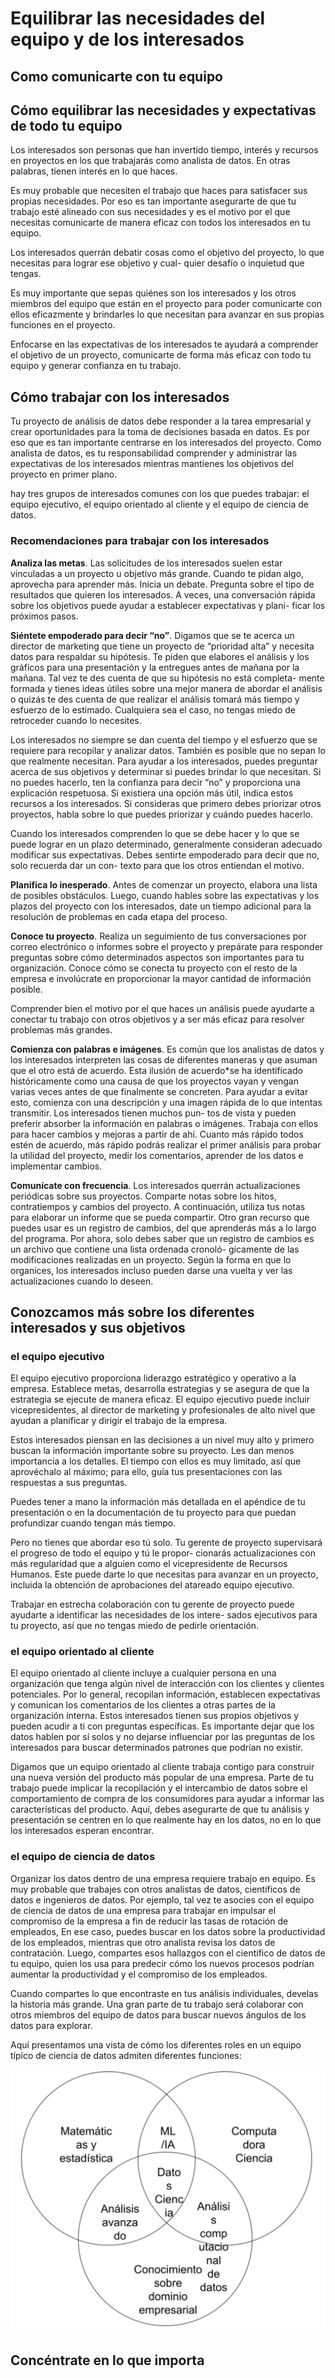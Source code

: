 # Equilibrar las necesidades del equipo y de los interesados

## Como comunicarte con tu equipo

## Cómo equilibrar las necesidades y expectativas de todo tu equipo

Los interesados son personas que han invertido tiempo, interés y recursos en proyectos en los que trabajarás como
analista de datos. En otras palabras, tienen interés en lo que haces.

Es muy probable que necesiten el trabajo que haces para satisfacer sus propias necesidades. Por eso es tan importante
asegurarte de que tu trabajo esté alineado con sus necesidades y es el motivo por el que necesitas comunicarte de manera
eficaz con todos los interesados en tu equipo.

Los interesados querrán debatir cosas como el objetivo del proyecto, lo que necesitas para lograr ese objetivo y cual-
quier desafío o inquietud que tengas.

Es muy importante que sepas quiénes son los interesados y los otros miembros del equipo que están en el proyecto para
poder comunicarte con ellos eficazmente y brindarles lo que necesitan para avanzar en sus propias funciones en el
proyecto.

Enfocarse en las expectativas de los interesados te ayudará a comprender el objetivo de un proyecto, comunicarte de
forma más eficaz con todo tu equipo y generar confianza en tu trabajo.

## Cómo trabajar con los interesados

Tu proyecto de análisis de datos debe responder a la tarea empresarial y crear oportunidades para la toma de decisiones
basada en datos. Es por eso que es tan importante centrarse en los interesados del proyecto. Como analista de datos, es
tu responsabilidad comprender y administrar las expectativas de los interesados mientras mantienes los objetivos del
proyecto en primer plano.

hay tres grupos de interesados comunes con los que puedes trabajar: el equipo ejecutivo, el equipo orientado al cliente
y el equipo de ciencia de datos.

### Recomendaciones para trabajar con los interesados

**Analiza las metas**. Las solicitudes de los interesados suelen estar vinculadas a un proyecto u objetivo más grande.
Cuando te pidan algo, aprovecha para aprender más. Inicia un debate. Pregunta sobre el tipo de resultados que quieren
los interesados. A veces, una conversación rápida sobre los objetivos puede ayudar a establecer expectativas y plani-
ficar los próximos pasos.

**Siéntete empoderado para decir “no”**. Digamos que se te acerca un director de marketing que tiene un proyecto de
“prioridad alta” y necesita datos para respaldar su hipótesis. Te piden que elabores el análisis y los gráficos para una
presentación y la entregues antes de mañana por la mañana. Tal vez te des cuenta de que su hipótesis no está completa-
mente formada y tienes ideas útiles sobre una mejor manera de abordar el análisis o quizás te des cuenta de que realizar
el análisis tomará más tiempo y esfuerzo de lo estimado. Cualquiera sea el caso, no tengas miedo de retroceder cuando lo
necesites.

Los interesados no siempre se dan cuenta del tiempo y el esfuerzo que se requiere para recopilar y analizar datos.
También es posible que no sepan lo que realmente necesitan. Para ayudar a los interesados, puedes preguntar acerca de
sus objetivos y determinar si puedes brindar lo que necesitan. Si no puedes hacerlo, ten la confianza para decir “no” y
proporciona una explicación respetuosa. Si existiera una opción más útil, indica estos recursos a los interesados. Si
consideras que primero debes priorizar otros proyectos, habla sobre lo que puedes priorizar y cuándo puedes hacerlo.

Cuando los interesados comprenden lo que se debe hacer y lo que se puede lograr en un plazo determinado, generalmente
consideran adecuado modificar sus expectativas. Debes sentirte empoderado para decir que no, solo recuerda dar un con-
texto para que los otros entiendan el motivo.

**Planifica lo inesperado**. Antes de comenzar un proyecto, elabora una lista de posibles obstáculos. Luego, cuando
hables sobre las expectativas y los plazos del proyecto con los interesados, date un tiempo adicional para la resolución
de problemas en cada etapa del proceso.

**Conoce tu proyecto**. Realiza un seguimiento de tus conversaciones por correo electrónico o informes sobre el proyecto
y prepárate para responder preguntas sobre cómo determinados aspectos son importantes para tu organización. Conoce cómo
se conecta tu proyecto con el resto de la empresa e involúcrate en proporcionar la mayor cantidad de información posible.

Comprender bien el motivo por el que haces un análisis puede ayudarte a conectar tu trabajo con otros objetivos y a ser
más eficaz para resolver problemas más grandes.

**Comienza con palabras e imágenes**. Es común que los analistas de datos y los interesados interpreten las cosas de
diferentes maneras y que asuman que el otro está de acuerdo. Esta ilusión de acuerdo*se ha identificado históricamente
como una causa de que los proyectos vayan y vengan varias veces antes de que finalmente se concreten. Para ayudar a evitar
esto, comienza con una descripción y una imagen rápida de lo que intentas transmitir. Los interesados tienen muchos pun-
tos de vista y pueden preferir absorber la información en palabras o imágenes. Trabaja con ellos para hacer cambios y
mejoras a partir de ahí. Cuanto más rápido todos estén de acuerdo, más rápido podrás realizar el primer análisis para
probar la utilidad del proyecto, medir los comentarios, aprender de los datos e implementar cambios.

**Comunícate con frecuencia**. Los interesados querrán actualizaciones periódicas sobre sus proyectos. Comparte notas
sobre los hitos, contratiempos y cambios del proyecto. A continuación, utiliza tus notas para elaborar un informe que se
pueda compartir. Otro gran recurso que puedes usar es un registro de cambios, del que aprenderás más a lo largo del
programa. Por ahora, solo debes saber que un registro de cambios es un archivo que contiene una lista ordenada cronoló-
gicamente de las modificaciones realizadas en un proyecto. Según la forma en que lo organices, los interesados incluso
pueden darse una vuelta y ver las actualizaciones cuando lo deseen.

## Conozcamos más sobre los diferentes interesados y sus objetivos

### el equipo ejecutivo

El equipo ejecutivo proporciona liderazgo estratégico y operativo a la empresa. Establece metas, desarrolla estrategias
y se asegura de que la estrategia se ejecute de manera eficaz. El equipo ejecutivo puede incluir vicepresidentes, al
director de marketing y profesionales de alto nivel que ayudan a planificar y dirigir el trabajo de la empresa.

Estos interesados piensan en las decisiones a un nivel muy alto y primero buscan la información importante sobre su
proyecto.  Les dan menos importancia a los detalles. El tiempo con ellos es muy limitado, así que aprovéchalo al máximo;
para ello, guía tus presentaciones con las respuestas a sus preguntas.

Puedes tener a mano la información más detallada en el apéndice de tu presentación o en la documentación de tu proyecto
para que puedan profundizar cuando tengan más tiempo.

Pero no tienes que abordar eso tú solo. Tu gerente de proyecto supervisará el progreso de todo el equipo y tú le propor-
cionarás actualizaciones con más regularidad que a alguien como el vicepresidente de Recursos Humanos. Este puede darte
lo que necesitas para avanzar en un proyecto, incluida la obtención de aprobaciones del atareado equipo ejecutivo.

Trabajar en estrecha colaboración con tu gerente de proyecto puede ayudarte a identificar las necesidades de los intere-
sados ejecutivos para tu proyecto, así que no tengas miedo de pedirle orientación.

### el equipo orientado al cliente

El equipo orientado al cliente incluye a cualquier persona en una organización que tenga algún nivel de interacción con
los clientes y clientes potenciales. Por lo general, recopilan información, establecen expectativas y comunican los
comentarios de los clientes a otras partes de la organización interna. Estos interesados tienen sus propios objetivos y
pueden acudir a ti con preguntas específicas. Es importante dejar que los datos hablen por sí solos y no dejarse
influenciar por las preguntas de los interesados para buscar determinados patrones que podrían no existir.

Digamos que un equipo orientado al cliente trabaja contigo para construir una nueva versión del producto más popular de
una empresa. Parte de tu trabajo puede implicar la recopilación y el intercambio de datos sobre el comportamiento de
compra de los consumidores para ayudar a informar las características del producto. Aquí, debes asegurarte de que tu
análisis y presentación se centren en lo que realmente hay en los datos, no en lo que los interesados esperan encontrar.

### el equipo de ciencia de datos

Organizar los datos dentro de una empresa requiere trabajo en equipo. Es muy probable que trabajes con otros analistas
de datos, científicos de datos e ingenieros de datos. Por ejemplo, tal vez te asocies con el equipo de ciencia de datos
de una empresa para trabajar en impulsar el compromiso de la empresa a fin de reducir las tasas de rotación de empleados,
En ese caso, puedes buscar en los datos sobre la productividad de los empleados, mientras que otro analista revisa los
datos de contratación. Luego, compartes esos hallazgos con el científico de datos de tu equipo, quien los usa para
predecir cómo los nuevos procesos podrían aumentar la productividad y el compromiso de los empleados.

Cuando compartes lo que encontraste en tus análisis individuales, develas la historia más grande. Una gran parte de tu
trabajo será colaborar con otros miembros del equipo de datos para buscar nuevos ángulos de los datos para explorar.

Aquí presentamos una vista de cómo los diferentes roles en un equipo típico de ciencia de datos admiten diferentes
funciones:

![Alt text](image.png)

## Concéntrate en lo que importa
